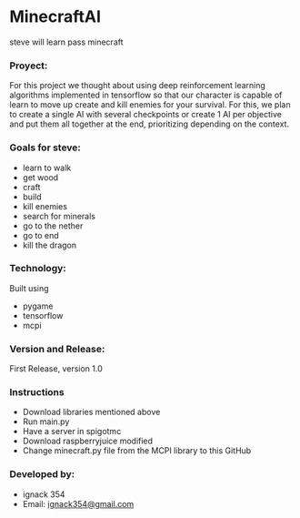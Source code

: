 # MinecraftAI
steve will learn pass minecraft
### Proyect:
For this project we thought about using deep reinforcement learning algorithms implemented in tensorflow so that our character is capable of 
learn to move up create and kill enemies for your survival.
For this, we plan to create a single AI with several checkpoints or create 1 AI per objective and put them all together at the end, prioritizing depending on the context.
### Goals for steve:
* learn to walk
* get wood
* craft
* build
* kill enemies
* search for minerals
* go to the nether
* go to end
* kill the dragon
### Technology:
Built using 
* pygame 
* tensorflow
* mcpi
### Version and Release:
First Release, version 1.0
### Instructions
* Download libraries mentioned above
* Run main.py
* Have a server in spigotmc
* Download raspberryjuice modified
* Change minecraft.py file from the MCPI library to this GitHub
### Developed by: 
* ignack 354
* Email: ignack354@gmail.com
